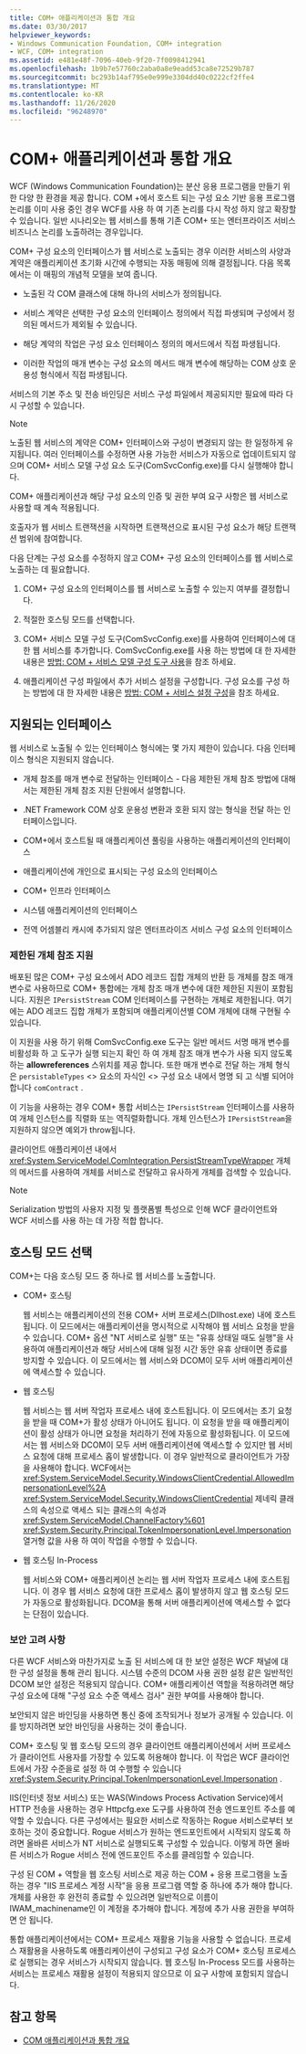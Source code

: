 ```yaml
---
title: COM+ 애플리케이션과 통합 개요
ms.date: 03/30/2017
helpviewer_keywords:
- Windows Communication Foundation, COM+ integration
- WCF, COM+ integration
ms.assetid: e481e48f-7096-40eb-9f20-7f0098412941
ms.openlocfilehash: 1b9b7e57760c2aba0a8e9eadd53ca8e72529b787
ms.sourcegitcommit: bc293b14af795e0e999e3304dd40c0222cf2ffe4
ms.translationtype: MT
ms.contentlocale: ko-KR
ms.lasthandoff: 11/26/2020
ms.locfileid: "96248970"
---
```

# <a name="integrating-with-com-applications-overview"></a>COM+ 애플리케이션과 통합 개요

WCF (Windows Communication Foundation)는 분산 응용 프로그램을 만들기 위한 다양 한 환경을 제공 합니다. COM +에서 호스트 되는 구성 요소 기반 응용 프로그램 논리를 이미 사용 중인 경우 WCF를 사용 하 여 기존 논리를 다시 작성 하지 않고 확장할 수 있습니다. 일반 시나리오는 웹 서비스를 통해 기존 COM+ 또는 엔터프라이즈 서비스 비즈니스 논리를 노출하려는 경우입니다.  
  
 COM+ 구성 요소의 인터페이스가 웹 서비스로 노출되는 경우 이러한 서비스의 사양과 계약은 애플리케이션 초기화 시간에 수행되는 자동 매핑에 의해 결정됩니다. 다음 목록에서는 이 매핑의 개념적 모델을 보여 줍니다.  
  
- 노출된 각 COM 클래스에 대해 하나의 서비스가 정의됩니다.  
  
- 서비스 계약은 선택한 구성 요소의 인터페이스 정의에서 직접 파생되며 구성에서 정의된 메서드가 제외될 수 있습니다.  
  
- 해당 계약의 작업은 구성 요소 인터페이스 정의의 메서드에서 직접 파생됩니다.  
  
- 이러한 작업의 매개 변수는 구성 요소의 메서드 매개 변수에 해당하는 COM 상호 운용성 형식에서 직접 파생됩니다.  
  
 서비스의 기본 주소 및 전송 바인딩은 서비스 구성 파일에서 제공되지만 필요에 따라 다시 구성할 수 있습니다.  
  
> [!NOTE]
> 노출된 웹 서비스의 계약은 COM+ 인터페이스와 구성이 변경되지 않는 한 일정하게 유지됩니다. 여러 인터페이스를 수정하면 사용 가능한 서비스가 자동으로 업데이트되지 않으며 COM+ 서비스 모델 구성 요소 도구(ComSvcConfig.exe)를 다시 실행해야 합니다.  
  
 COM+ 애플리케이션과 해당 구성 요소의 인증 및 권한 부여 요구 사항은 웹 서비스로 사용할 때 계속 적용됩니다.  
  
 호출자가 웹 서비스 트랜잭션을 시작하면 트랜잭션으로 표시된 구성 요소가 해당 트랜잭션 범위에 참여합니다.  
  
 다음 단계는 구성 요소를 수정하지 않고 COM+ 구성 요소의 인터페이스를 웹 서비스로 노출하는 데 필요합니다.  
  
1. COM+ 구성 요소의 인터페이스를 웹 서비스로 노출할 수 있는지 여부를 결정합니다.  
  
2. 적절한 호스팅 모드를 선택합니다.  
  
3. COM+ 서비스 모델 구성 도구(ComSvcConfig.exe)를 사용하여 인터페이스에 대한 웹 서비스를 추가합니다. ComSvcConfig.exe를 사용 하는 방법에 대 한 자세한 내용은 [방법: COM + 서비스 모델 구성 도구 사용](how-to-use-the-com-service-model-configuration-tool.md)을 참조 하세요.  
  
4. 애플리케이션 구성 파일에서 추가 서비스 설정을 구성합니다. 구성 요소를 구성 하는 방법에 대 한 자세한 내용은 [방법: COM + 서비스 설정 구성](how-to-configure-com-service-settings.md)을 참조 하세요.  
  
## <a name="supported-interfaces"></a>지원되는 인터페이스  

 웹 서비스로 노출될 수 있는 인터페이스 형식에는 몇 가지 제한이 있습니다. 다음 인터페이스 형식은 지원되지 않습니다.  
  
- 개체 참조를 매개 변수로 전달하는 인터페이스 - 다음 제한된 개체 참조 방법에 대해서는 제한된 개체 참조 지원 단원에서 설명합니다.  
  
- .NET Framework COM 상호 운용성 변환과 호환 되지 않는 형식을 전달 하는 인터페이스입니다.  
  
- COM+에서 호스트될 때 애플리케이션 풀링을 사용하는 애플리케이션의 인터페이스  
  
- 애플리케이션에 개인으로 표시되는 구성 요소의 인터페이스  
  
- COM+ 인프라 인터페이스  
  
- 시스템 애플리케이션의 인터페이스  
  
- 전역 어셈블리 캐시에 추가되지 않은 엔터프라이즈 서비스 구성 요소의 인터페이스  
  
### <a name="limited-object-reference-support"></a>제한된 개체 참조 지원  

 배포된 많은 COM+ 구성 요소에서 ADO 레코드 집합 개체의 반환 등 개체를 참조 매개 변수로 사용하므로 COM+ 통합에는 개체 참조 매개 변수에 대한 제한된 지원이 포함됩니다. 지원은 `IPersistStream` COM 인터페이스를 구현하는 개체로 제한됩니다. 여기에는 ADO 레코드 집합 개체가 포함되며 애플리케이션별 COM 개체에 대해 구현될 수 있습니다.  
  
 이 지원을 사용 하기 위해 ComSvcConfig.exe 도구는 일반 메서드 서명 매개 변수를 비활성화 하 고 도구가 실행 되는지 확인 하 여 개체 참조 매개 변수가 사용 되지 않도록 하는 **allowreferences** 스위치를 제공 합니다. 또한 매개 변수로 전달 하는 개체 형식은 `persistableTypes` <> 요소의 자식인 <> 구성 요소 내에서 명명 되 고 식별 되어야 합니다 `comContract` .  
  
 이 기능을 사용하는 경우 COM+ 통합 서비스는 `IPersistStream` 인터페이스를 사용하여 개체 인스턴스를 직렬화 또는 역직렬화합니다. 개체 인스턴스가 `IPersistStream`을 지원하지 않으면 예외가 throw됩니다.  
  
 클라이언트 애플리케이션 내에서 <xref:System.ServiceModel.ComIntegration.PersistStreamTypeWrapper> 개체의 메서드를 사용하여 개체를 서비스로 전달하고 유사하게 개체를 검색할 수 있습니다.  
  
> [!NOTE]
> Serialization 방법의 사용자 지정 및 플랫폼별 특성으로 인해 WCF 클라이언트와 WCF 서비스를 사용 하는 데 가장 적합 합니다.  
  
## <a name="selecting-the-hosting-mode"></a>호스팅 모드 선택  

 COM+는 다음 호스팅 모드 중 하나로 웹 서비스를 노출합니다.  
  
- COM+ 호스팅  
  
     웹 서비스는 애플리케이션의 전용 COM+ 서버 프로세스(Dllhost.exe) 내에 호스트됩니다. 이 모드에서는 애플리케이션을 명시적으로 시작해야 웹 서비스 요청을 받을 수 있습니다. COM+ 옵션 &quot;NT 서비스로 실행&quot; 또는 &quot;유휴 상태일 때도 실행&quot;을 사용하여 애플리케이션과 해당 서비스에 대해 일정 시간 동안 유휴 상태이면 종료를 방지할 수 있습니다. 이 모드에서는 웹 서비스와 DCOM이 모두 서버 애플리케이션에 액세스할 수 있습니다.  
  
- 웹 호스팅  
  
     웹 서비스는 웹 서버 작업자 프로세스 내에 호스트됩니다. 이 모드에서는 초기 요청을 받을 때 COM+가 활성 상태가 아니어도 됩니다. 이 요청을 받을 때 애플리케이션이 활성 상태가 아니면 요청을 처리하기 전에 자동으로 활성화됩니다. 이 모드에서는 웹 서비스와 DCOM이 모두 서버 애플리케이션에 액세스할 수 있지만 웹 서비스 요청에 대해 프로세스 홉이 발생합니다. 이 경우 일반적으로 클라이언트가 가장을 사용해야 합니다. WCF에서는 <xref:System.ServiceModel.Security.WindowsClientCredential.AllowedImpersonationLevel%2A> <xref:System.ServiceModel.Security.WindowsClientCredential> 제네릭 클래스의 속성으로 액세스 되는 클래스의 속성과 <xref:System.ServiceModel.ChannelFactory%601> <xref:System.Security.Principal.TokenImpersonationLevel.Impersonation> 열거형 값을 사용 하 여이 작업을 수행할 수 있습니다.  
  
- 웹 호스팅 In-Process  
  
     웹 서비스와 COM+ 애플리케이션 논리는 웹 서버 작업자 프로세스 내에 호스트됩니다. 이 경우 웹 서비스 요청에 대한 프로세스 홉이 발생하지 않고 웹 호스팅 모드가 자동으로 활성화됩니다. DCOM을 통해 서버 애플리케이션에 액세스할 수 없다는 단점이 있습니다.  
  
### <a name="security-considerations"></a>보안 고려 사항  

 다른 WCF 서비스와 마찬가지로 노출 된 서비스에 대 한 보안 설정은 WCF 채널에 대 한 구성 설정을 통해 관리 됩니다. 시스템 수준의 DCOM 사용 권한 설정 같은 일반적인 DCOM 보안 설정은 적용되지 않습니다. COM+ 애플리케이션 역할을 적용하려면 해당 구성 요소에 대해 &quot;구성 요소 수준 액세스 검사&quot; 권한 부여를 사용해야 합니다.  
  
 보안되지 않은 바인딩을 사용하면 통신 중에 조작되거나 정보가 공개될 수 있습니다. 이를 방지하려면 보안 바인딩을 사용하는 것이 좋습니다.  
  
 COM+ 호스팅 및 웹 호스팅 모드의 경우 클라이언트 애플리케이션에서 서버 프로세스가 클라이언트 사용자를 가장할 수 있도록 허용해야 합니다. 이 작업은 WCF 클라이언트에서 가장 수준을로 설정 하 여 수행할 수 있습니다 <xref:System.Security.Principal.TokenImpersonationLevel.Impersonation> .  
  
 IIS(인터넷 정보 서비스) 또는 WAS(Windows Process Activation Service)에서 HTTP 전송을 사용하는 경우 Httpcfg.exe 도구를 사용하여 전송 엔드포인트 주소를 예약할 수 있습니다. 다른 구성에서는 필요한 서비스로 작동하는 Rogue 서비스로부터 보호하는 것이 중요합니다. Rogue 서비스가 원하는 엔드포인트에서 시작되지 않도록 하려면 올바른 서비스가 NT 서비스로 실행되도록 구성할 수 있습니다. 이렇게 하면 올바른 서비스가 Rogue 서비스 전에 엔드포인트 주소를 클레임할 수 있습니다.  
  
 구성 된 COM + 역할을 웹 호스팅 서비스로 제공 하는 COM + 응용 프로그램을 노출 하는 경우 "IIS 프로세스 계정 시작"을 응용 프로그램 역할 중 하나에 추가 해야 합니다. 개체를 사용한 후 완전히 종료할 수 있으려면 일반적으로 이름이 IWAM_machinename인 이 계정을 추가해야 합니다. 계정에 추가 사용 권한을 부여하면 안 됩니다.  
  
 통합 애플리케이션에서는 COM+ 프로세스 재활용 기능을 사용할 수 없습니다. 프로세스 재활용을 사용하도록 애플리케이션이 구성되고 구성 요소가 COM+ 호스팅 프로세스로 실행되는 경우 서비스가 시작되지 않습니다. 웹 호스팅 In-Process 모드를 사용하는 서비스는 프로세스 재활용 설정이 적용되지 않으므로 이 요구 사항에 포함되지 않습니다.  
  
## <a name="see-also"></a>참고 항목

- [COM 애플리케이션과 통합 개요](integrating-with-com-applications-overview.md)
